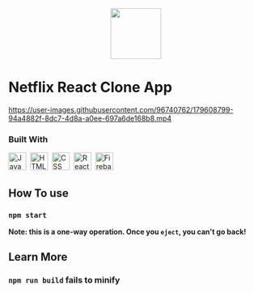 <div align="center">
  <img src="https://openmoji.org/data/color/svg/1F4D1.svg" height="100px"/>
</div>

# Netflix React Clone App

 

https://user-images.githubusercontent.com/96740762/179608799-94a4882f-8dc7-4d8a-a0ee-697a6de168b8.mp4




### Built With
<div>
  <img src="https://cdn.jsdelivr.net/gh/devicons/devicon/icons/javascript/javascript-original.svg" title="JavaScript" alt="JavaScript" width="35" height="35"/>&nbsp;
  <img src="https://cdn.jsdelivr.net/gh/devicons/devicon/icons/html5/html5-original.svg" title="HTML5" alt="HTML" width="35" height="35"/>&nbsp;
  <img src="https://cdn.jsdelivr.net/gh/devicons/devicon/icons/css3/css3-original.svg"  title="CSS3" alt="CSS" width="35" height="35"/>&nbsp;
  <img src="https://cdn.jsdelivr.net/gh/devicons/devicon/icons/react/react-original.svg" title="React" alt="React" width="35" height="35"/>&nbsp;
  <img src="https://cdn.jsdelivr.net/gh/devicons/devicon/icons/firebase/firebase-plain.svg" title="Firebase" alt="Firebase" width="35" height="35"/>&nbsp;
</div>


## How To use


### `npm start`


**Note: this is a one-way operation. Once you `eject`, you can't go back!**


## Learn More



### `npm run build` fails to minify

